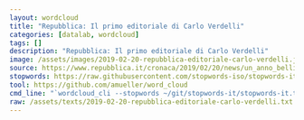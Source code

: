 ```yaml
---
layout: wordcloud
title: "Repubblica: Il primo editoriale di Carlo Verdelli"
categories: [datalab, wordcloud]
tags: []
description: "Repubblica: Il primo editoriale di Carlo Verdelli"
image: /assets/images/2019-02-20-repubblica-editoriale-carlo-verdelli.jpg
source: https://www.repubblica.it/cronaca/2019/02/20/news/un_anno_bellissimo-219582534/
stopwords: https://raw.githubusercontent.com/stopwords-iso/stopwords-it/master/stopwords-it.txt
tool: https://github.com/amueller/word_cloud
cmd_line: "`wordcloud_cli --stopwords ~/git/stopwords-it/stopwords-it.txt --imagefile 2019-02-20-repubblica-editoriale-carlo-verdelli.jpg --background black --width 1080 --height 1350 < 2019-02-20-repubblica-editoriale-carlo-verdelli.txt`"
raw: /assets/texts/2019-02-20-repubblica-editoriale-carlo-verdelli.txt
---
```

